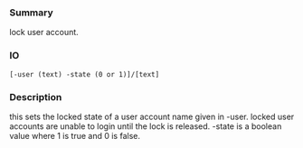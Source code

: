 ### Summary ###

lock user account.

### IO ###

```[-user (text) -state (0 or 1)]/[text]```

### Description ###

this sets the locked state of a user account name given in -user. locked user accounts are unable to login until the lock is released. -state is a boolean value where 1 is true and 0 is false.